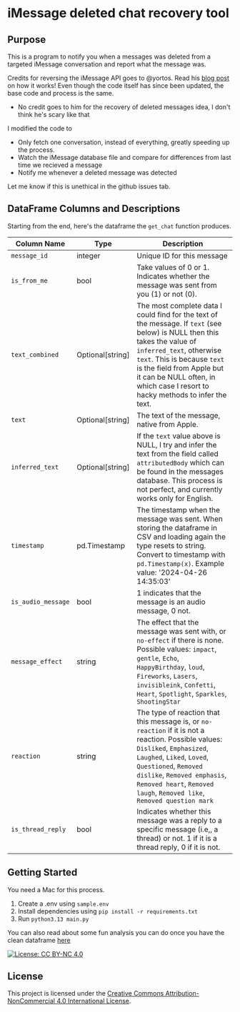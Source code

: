 # iMessage deleted chat recovery tool
## Purpose
This is a program to notify you when a messages was deleted from a targeted iMessage conversation and report what the message was.  

Credits for reversing the iMessage API goes to @yortos. Read his [blog post](https://medium.com/@yaskalidis/heres-how-you-can-access-your-entire-imessage-history-on-your-mac-f8878276c6e9) on how it works! Even though the code itself has since been updated, the base code and process is the same.  
* No credit goes to him for the recovery of deleted messages idea, I don't think he's scary like that  

I modified the code to 
* Only fetch one conversation, instead of everything, greatly speeding up the process. 
* Watch the iMessage database file and compare for differences from last time we recieved a message
* Notify me whenever a deleted message was detected

Let me know if this is unethical in the github issues tab.

## DataFrame Columns and Descriptions
Starting from the end, here's the dataframe the `get_chat` function produces. 


| Column Name               | Type         | Description                                            |
|---------------------------|--------------|--------------------------------------------------------|
| `message_id`              | integer  |   Unique ID for this message       |
| `is_from_me`              | bool  | Take values of 0 or 1. Indicates whether the message was sent from you (1) or not (0).       |
| `text_combined`           | Optional[string]  | The most complete data I could find for the text of the message. If `text` (see below) is NULL then this takes the value of `inferred_text`, otherwise `text`. This is because `text` is the field from Apple but it can be NULL often, in which case I resort to hacky methods to infer the text. |
| `text`                    | Optional[string]  | The text of the message, native from Apple.            |
| `inferred_text`           | Optional[string]  | If the `text` value above is NULL, I try and infer the text from the field called `attributedBody` which can be found in the messages database. This process is not perfect, and currently works only for English.    |
| `timestamp`               | pd.Timestamp  | The timestamp when the message was sent. When storing the dataframe in CSV and loading again the type resets to string. Convert to timestamp with `pd.Timestamp(x)`. Example value: '2024-04-26 14:35:03'|
| `is_audio_message`        | bool  | 1 indicates that the message is an audio message, 0 not. |
| `message_effect`          | string  | The effect that the message was sent with, or `no-effect` if there is none. Possible values: `impact`, `gentle`, `Echo`, `HappyBirthday`, `loud`, `Fireworks`, `Lasers`, `invisibleink`, `Confetti`, `Heart`, `Spotlight`, `Sparkles`, `ShootingStar` |
| `reaction`                | string  |  The type of reaction that this message is, or `no-reaction` if it is not a reaction. Possible values: `Disliked`, `Emphasized`, `Laughed`, `Liked`, `Loved`, `Questioned`, `Removed dislike`, `Removed emphasis`, `Removed heart`, `Removed laugh`, `Removed like`, `Removed question mark`       |
| `is_thread_reply`         | bool  | Indicates whether this message was a reply to a specific message (i.e,, a thread) or not. 1 if it is a thread reply, 0 if it is not.  |


## Getting Started
You need a Mac for this process.

1. Create a .env using `sample.env`
2. Install dependencies using `pip install -r requirements.txt`
3. Run `python3.13 main.py`


You can also read about some fun analysis you can do once you have the clean dataframe [here](https://medium.com/@yaskalidis/fun-things-you-can-learn-about-yourself-and-from-your-messages-5101631a8e20)


[![License: CC BY-NC 4.0](https://img.shields.io/badge/License-CC%20BY--NC%204.0-lightgrey.svg)](https://creativecommons.org/licenses/by-nc/4.0/)
## License

This project is licensed under the [Creative Commons Attribution-NonCommercial 4.0 International License](https://creativecommons.org/licenses/by-nc/4.0/).
